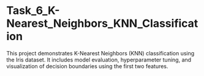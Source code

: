 # Task_6_K-Nearest_Neighbors_KNN_Classification
This project demonstrates K-Nearest Neighbors (KNN) classification using the Iris dataset. It includes model evaluation, hyperparameter tuning, and visualization of decision boundaries using the first two features.
